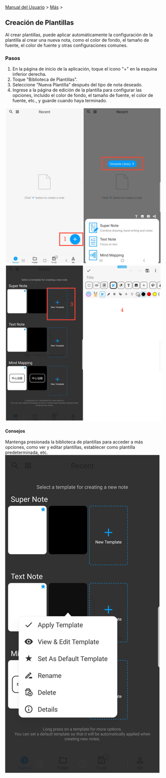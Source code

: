 [Manual del Usuario](/dragonnest/drawnote/manual/es) > [Más](/dragonnest/drawnote/manual/es/more) >

Creación de Plantillas
---
Al crear plantillas, puede aplicar automáticamente la configuración de la plantilla al crear una nueva nota, como el color de fondo, el tamaño de fuente, el color de fuente y otras configuraciones comunes.

### Pasos

1. En la página de inicio de la aplicación, toque el icono "+" en la esquina inferior derecha.
2. Toque "Biblioteca de Plantillas".
3. Seleccione "Nueva Plantilla" después del tipo de nota deseado.
4. Ingrese a la página de edición de la plantilla para configurar las opciones, incluido el color de fondo, el tamaño de fuente, el color de fuente, etc., y guarde cuando haya terminado.

![](imgs/new_template1.png)
![](imgs/new_template2.png)

#### Consejos
Mantenga presionada la biblioteca de plantillas para acceder a más opciones, como ver y editar plantillas, establecer como plantilla predeterminada, etc.
![](imgs/new_template3.png)